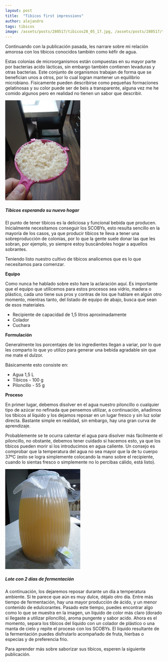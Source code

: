 ```yaml
---
layout: post
title:  "Tibicos first impressions"
author: alejandro
tags: tibicos
image: /assets/posts/280517/tibicos28_05_17.jpg, /assets/posts/280517/tibicos2_28_05_17.jpg
---
```


Continuando con la publicación pasada, les narrare sobre mi relación amorosa con los tibicos conocidos también como kéfir de agua.

Estas colonias de microorganismos están compuestas en su mayor parte por bacterias acido lácticas, sin embargo también contienen levaduras y otras bacterias.  Este conjunto de organismos trabajan de forma que se benefician unos a otros, por lo cual logran mantener un equilibrio microbiano. Fisicamente pueden describirse como pequeñas formaciones gelatinosas y su color puede ser de beis a transparente, alguna vez me he comido algunos pero en realidad no tienen un sabor que describir.


![Tibicos esperando su nuevo hogar](/assets/posts/280517/tibicos28_05_17.jpg)
##### Tibicos esperando su nuevo hogar

El punto de tener tibicos es la deliciosa y funcional bebida que producen. Inicialmente necesitamos conseguir los SCOBYs, esto resulta sencillo en la mayoría de los casos, ya que producir tibicos te lleva a tener una sobreproducción de colonias, por lo que la gente suele donar las que les sobran, por ejemplo, yo siempre estoy buscándoles hogar a aquellos sobrantes.

Teniendo listo nuestro cultivo de tibicos analicemos que es lo que necesitamos para comenzar.

**Equipo**

Como nunca he hablado sobre esto hare la aclaración aquí. Es importante que el equipo que utilicemos para estos procesos sea vidrio, madera o plástico, cada uno tiene sus pros y contras de los que hablare en algún otro momento, mientras tanto, del listado de equipo de abajo, busca que sean de esos materiales.

- Recipiente de capacidad de 1,5 litros aproximadamente
- Colador
- Cuchara
 
**Formulación**

Generalmente los porcentajes de los ingredientes llegan a variar, por lo que les comparto lo que yo utilizo para generar una bebida agradable sin que me mate el dulzor.

Básicamente esto consiste en:

* Agua 1,5 L 
* Tibicos - 100 g
* Piloncillo - 55 g 

**Proceso**

En primer lugar, debemos disolver en el agua nuestro piloncillo o cualquier tipo de azúcar no refinada que pensemos utilizar, a continuación, añadimos los tibicos al líquido y los dejamos reposar en un lugar fresco y sin luz solar directa. Bastante simple en realidad, sin embargo, hay una gran curva de aprendizaje.

Probablemente se te ocurra calentar el agua para disolver más fácilmente el piloncillo, no obstante, debemos tener cuidado si hacemos esto, ya que los tibicos pueden morir si los introducimos en agua caliente. Un consejo es comprobar que la temperatura del agua no sea mayor que la de tu cuerpo 37ºC (esto se logra simplemente colocando la mano sobre el recipiente, cuando lo sientas fresco o simplemente no lo percibas cálido, está listo).

![Tibicos listos](/assets/posts/280517/tibicos2_28_05_17.jpg)
##### Lote con 2 días de fermentación

A continuación, los dejaremos reposar durante un día a temperatura ambiente. Si te parece que aún es muy dulce, déjalo otro día. Entre más tiempo de fermentación, hay una mayor producción de ácido, y un menor contenido de edulcorantes. Pasado este tiempo, puedes encontrar algo como lo que se muestra en la imagen, un líquido de color más claro (dorado si llegaste a utilizar piloncillo), aroma pungente y sabor acido. Ahora es el momento, separa los tibicos del líquido con un colador de plástico o una manta de cielo y repite el proceso con los SCOBYs. El líquido resultante de la fermentación puedes disfrutarlo acompañado de fruta, hierbas o especias y de preferencia frio.


Para aprender más sobre saborizar sus tibicos, esperen la siguiente publicación.